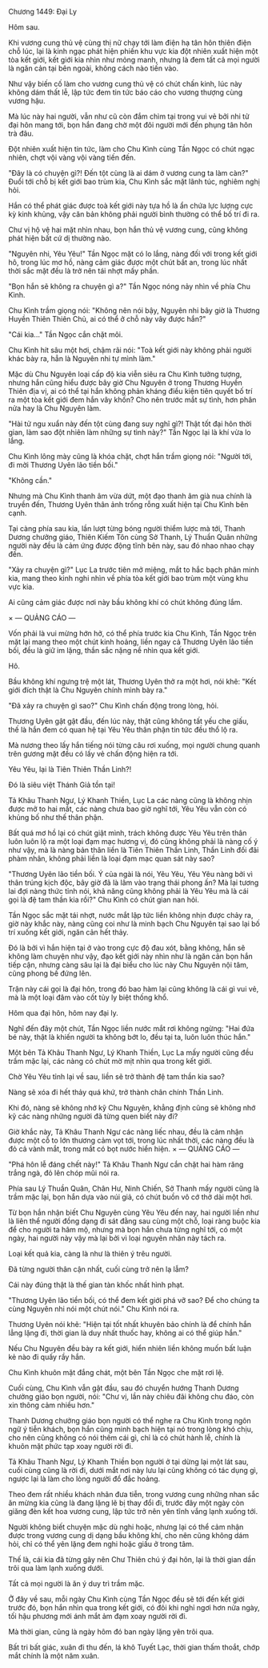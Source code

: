 




Chương 1449: Đại Ly


Hôm sau.

Khi vương cung thủ vệ cùng thị nữ chạy tới làm điện hạ tân hôn thiên điện chỗ lúc, lại là kinh ngạc phát hiện phiến khu vực kia đột nhiên xuất hiện một tòa kết giới, kết giới kia nhìn như mỏng manh, nhưng là đem tất cả mọi người là ngăn cản tại bên ngoài, không cách nào tiến vào.

Như vậy biến cố làm cho vương cung thủ vệ có chút chấn kinh, lúc này không dám thất lễ, lập tức đem tin tức báo cáo cho vương thượng cùng vương hậu.

Mà lúc này hai người, vẫn như cũ còn đắm chìm tại trong vui vẻ bởi nhi tử đại hôn mang tới, bọn hắn đang chờ một đôi người mới đến phụng tân hôn trà đâu.

Đột nhiên xuất hiện tin tức, làm cho Chu Kình cùng Tần Ngọc có chút ngạc nhiên, chợt vội vàng vội vàng tiến đến.

"Đây là có chuyện gì?! Đến tột cùng là ai dám ở vương cung ta làm càn?" Đuổi tới chỗ bị kết giới bao trùm kia, Chu Kình sắc mặt lãnh túc, nghiêm nghị hỏi.

Hắn có thể phát giác được toà kết giới này tựa hồ là ẩn chứa lực lượng cực kỳ kinh khủng, vậy căn bản không phải người bình thường có thể bố trí đi ra.

Chư vị hộ vệ hai mặt nhìn nhau, bọn hắn thủ vệ vương cung, cũng không phát hiện bất cứ dị thường nào.

"Nguyên nhi, Yêu Yêu!" Tần Ngọc mặt có lo lắng, nàng đối với trong kết giới hô, trong lúc mơ hồ, nàng cảm giác được một chút bất an, trong lúc nhất thời sắc mặt đều là trở nên tái nhợt mấy phần.

"Bọn hắn sẽ không ra chuyện gì a?" Tần Ngọc nóng nảy nhìn về phía Chu Kình.

Chu Kình trầm giọng nói: "Không nên nói bậy, Nguyên nhi bây giờ là Thương Huyền Thiên Thiên Chủ, ai có thể ở chỗ này vây được hắn?"

"Cái kia..." Tần Ngọc cắn chặt môi.

Chu Kình hít sâu một hơi, chậm rãi nói: "Toà kết giới này không phải người khác bày ra, hẳn là Nguyên nhi tự mình làm."

Mặc dù Chu Nguyên loại cấp độ kia viễn siêu ra Chu Kình tưởng tượng, nhưng hắn cũng hiểu được bây giờ Chu Nguyên ở trong Thương Huyền Thiên địa vị, ai có thể tại hắn không phản kháng điều kiện tiên quyết bố trí ra một tòa kết giới đem hắn vây khốn? Cho nên trước mắt sự tình, hơn phân nửa hay là Chu Nguyên làm.

"Hài tử ngu xuẩn này đến tột cùng đang suy nghĩ gì?! Thật tốt đại hôn thời gian, làm sao đột nhiên làm những sự tình này?" Tần Ngọc lại là khí vừa lo lắng.

Chu Kình lông mày cũng là khóa chặt, chợt hắn trầm giọng nói: "Người tới, đi mời Thương Uyên lão tiền bối."

"Không cần."

Nhưng mà Chu Kình thanh âm vừa dứt, một đạo thanh âm già nua chính là truyền đến, Thương Uyên thân ảnh trống rỗng xuất hiện tại Chu Kình bên cạnh.

Tại càng phía sau kia, lần lượt từng bóng người thiểm lược mà tới, Thanh Dương chưởng giáo, Thiên Kiếm Tôn cùng Sở Thanh, Lý Thuần Quân những người này đều là cảm ứng được động tĩnh bên này, sau đó nhao nhao chạy đến.

"Xảy ra chuyện gì?" Lục La trước tiên mở miệng, mắt to hắc bạch phân minh kia, mang theo kinh nghi nhìn về phía tòa kết giới bao trùm một vùng khu vực kia.

Ai cũng cảm giác được nơi này bầu không khí có chút không đúng lắm.

× — QUẢNG CÁO —

Vốn phải là vui mừng hớn hở, có thể phía trước kia Chu Kình, Tần Ngọc trên mặt lại mang theo một chút kinh hoảng, liền ngay cả Thương Uyên lão tiền bối, đều là giữ im lặng, thần sắc nặng nề nhìn qua kết giới.

Hô.

Bầu không khí ngưng trệ một lát, Thương Uyên thở ra một hơi, nói khẽ: "Kết giới đích thật là Chu Nguyên chính mình bày ra."

"Đã xảy ra chuyện gì sao?" Chu Kình chấn động trong lòng, hỏi.

Thương Uyên gật gật đầu, đến lúc này, thật cũng không tất yếu che giấu, thế là hắn đem có quan hệ tại Yêu Yêu thân phận tin tức đều thổ lộ ra.

Mà nương theo lấy hắn tiếng nói từng câu rơi xuống, mọi người chung quanh trên gương mặt đều có lấy vẻ chấn động hiện ra tới.

Yêu Yêu, lại là Tiên Thiên Thần Linh?!

Đó là siêu việt Thánh Giả tồn tại!

Tả Khâu Thanh Ngư, Lý Khanh Thiền, Lục La các nàng cũng là không nhịn được mở to hai mắt, các nàng chưa bao giờ nghĩ tới, Yêu Yêu vẫn còn có khủng bố như thế thân phận.

Bất quá mơ hồ lại có chút giật mình, trách không được Yêu Yêu trên thân luôn luôn lộ ra một loại đạm mạc hương vị, đó cũng không phải là nàng cố ý như vậy, mà là nàng bản thân liền là Tiên Thiên Thần Linh, Thần Linh đối đãi phàm nhân, không phải liền là loại đạm mạc quan sát này sao?

"Thương Uyên lão tiền bối. Ý của ngài là nói, Yêu Yêu, Yêu Yêu nàng bởi vì thân trúng kịch độc, bây giờ đã là lâm vào trạng thái phong ấn? Mà lại tương lai đợi nàng thức tỉnh nói, khả năng cũng không phải là Yêu Yêu mà là cái gọi là đệ tam thần kia rồi?" Chu Kình có chút gian nan hỏi.

Tần Ngọc sắc mặt tái nhợt, nước mắt lập tức liền không nhịn được chảy ra, giờ này khắc này, nàng cũng coi như là minh bạch Chu Nguyên tại sao lại bố trí xuống kết giới, ngăn cản hết thảy.

Đó là bởi vì hắn hiện tại ở vào trong cực độ đau xót, bằng không, hắn sẽ không làm chuyện như vậy, đạo kết giới này nhìn như là ngăn cản bọn hắn tiếp cận, nhưng càng sâu lại là đại biểu cho lúc này Chu Nguyên nội tâm, cũng phong bế đứng lên.

Trận này cái gọi là đại hôn, trong đó bao hàm lại cũng không là cái gì vui vẻ, mà là một loại đâm vào cốt tủy ly biệt thống khổ.

Hôm qua đại hôn, hôm nay đại ly.

Nghĩ đến đây một chút, Tần Ngọc liền nước mắt rơi không ngừng: "Hai đứa bé này, thật là khiến người ta không bớt lo, đều tại ta, luôn luôn thúc hắn."

Một bên Tả Khâu Thanh Ngư, Lý Khanh Thiền, Lục La mấy người cũng đều trầm mặc lại, các nàng có chút mờ mịt nhìn qua trong kết giới.

Chờ Yêu Yêu tỉnh lại về sau, liền sẽ trở thành đệ tam thần kia sao?

Nàng sẽ xóa đi hết thảy quá khứ, trở thành chân chính Thần Linh.

Khi đó, nàng sẽ không nhớ kỹ Chu Nguyên, khẳng định cũng sẽ không nhớ kỹ các nàng những người đã từng quen biết này đi?

Giờ khắc này, Tả Khâu Thanh Ngư các nàng liếc nhau, đều là cảm nhận được một cỗ to lớn thương cảm vọt tới, trong lúc nhất thời, các nàng đều là đỏ cả vành mắt, trong mắt có bọt nước hiển hiện. × — QUẢNG CÁO —

"Phá hôn lễ đáng chết này!" Tả Khâu Thanh Ngư cắn chặt hai hàm răng trắng ngà, đỏ lên chóp mũi nói ra.

Phía sau Lý Thuần Quân, Chân Hư, Ninh Chiến, Sở Thanh mấy người cũng là trầm mặc lại, bọn hắn dựa vào núi giả, có chút buồn vô cớ thở dài một hơi.

Từ bọn hắn nhận biết Chu Nguyên cùng Yêu Yêu đến nay, hai người liền như là liên thể người đồng dạng đi sát đằng sau cùng một chỗ, loại ràng buộc kia để cho người ta hâm mộ, nhưng mà bọn hắn chưa từng nghĩ tới, có một ngày, hai người này vậy mà lại bởi vì loại nguyên nhân này tách ra.

Loại kết quả kia, càng là như là thiên ý trêu người.

Đã từng người thân cận nhất, cuối cùng trở nên lạ lẫm?

Cái này đúng thật là thế gian tàn khốc nhất hình phạt.

"Thương Uyên lão tiền bối, có thể đem kết giới phá vỡ sao? Để cho chúng ta cùng Nguyên nhi nói một chút nói." Chu Kình nói ra.

Thương Uyên nói khẽ: "Hiện tại tốt nhất khuyên bảo chính là để chính hắn lẳng lặng đi, thời gian là duy nhất thuốc hay, không ai có thể giúp hắn."

Nếu Chu Nguyên đều bày ra kết giới, hiển nhiên liền không muốn bất luận kẻ nào đi quấy rầy hắn.

Chu Kình khuôn mặt đắng chát, một bên Tần Ngọc che mặt rơi lệ.

Cuối cùng, Chu Kình vẫn gật đầu, sau đó chuyển hướng Thanh Dương chưởng giáo bọn người, nói: "Chư vị, lần này chiêu đãi không chu đáo, còn xin thông cảm nhiều hơn."

Thanh Dương chưởng giáo bọn người có thể nghe ra Chu Kình trong ngôn ngữ ý tiễn khách, bọn hắn cũng minh bạch hiện tại nó trong lòng khó chịu, cho nên cũng không có nói thêm cái gì, chỉ là có chút hành lễ, chính là khuôn mặt phức tạp xoay người rời đi.

Tả Khâu Thanh Ngư, Lý Khanh Thiền bọn người ở tại dừng lại một lát sau, cuối cùng cũng là rời đi, dưới mắt nơi này lưu lại cũng không có tác dụng gì, ngược lại là làm cho lòng người đổ đắc hoảng.

Theo đem rất nhiều khách nhân đưa tiễn, trong vương cung những nhan sắc ăn mừng kia cũng là đang lặng lẽ bị thay đổi đi, trước đây một ngày còn giăng đèn kết hoa vương cung, lập tức trở nên yên tĩnh vắng lạnh xuống tới.

Người không biết chuyện mặc dù nghi hoặc, nhưng lại có thể cảm nhận được trong vương cung dị dạng bầu không khí, cho nên cũng không dám hỏi, chỉ có thể yên lặng đem nghi hoặc giấu ở trong tâm.

Thế là, cái kia đã từng gây nên Chư Thiên chú ý đại hôn, lại là thời gian dần trôi qua làm lạnh xuống dưới.

Tất cả mọi người là ăn ý duy trì trầm mặc.

Ở đây về sau, mỗi ngày Chu Kình cùng Tần Ngọc đều sẽ tới đến kết giới trước đó, bọn hắn nhìn qua trong kết giới, có đôi khi nghỉ ngơi hơn nửa ngày, tối hậu phương mới ánh mắt ảm đạm xoay người rời đi.

Mà thời gian, cũng là ngày hôm đó ban ngày lặng yên trôi qua.

Bất tri bất giác, xuân đi thu đến, lá khô Tuyết Lạc, thời gian thấm thoắt, chớp mắt chính là một năm xuân.




